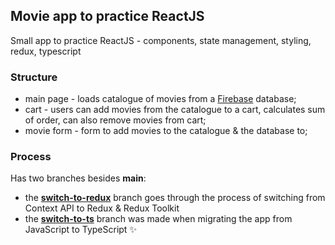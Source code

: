 ## Movie app to practice ReactJS

Small app to practice ReactJS - components, state management, styling, redux, typescript

### Structure
* main page - loads catalogue of movies from a [Firebase](https://firebase.google.com/) database;
* cart - users can add movies from the catalogue to a cart, calculates sum of order, can also remove movies from cart;
* movie form - form to add movies to the catalogue & the database to;

### Process

Has two branches besides **main**:
* the **[switch-to-redux](https://github.com/L-Ignatova/movie-app/tree/switch-to-redux)** branch goes through the process of switching from Context API to Redux & Redux Toolkit
* the **[switch-to-ts](https://github.com/L-Ignatova/movie-app/tree/switch-to-ts)** branch was made when migrating the app from JavaScript to TypeScript :sparkles: